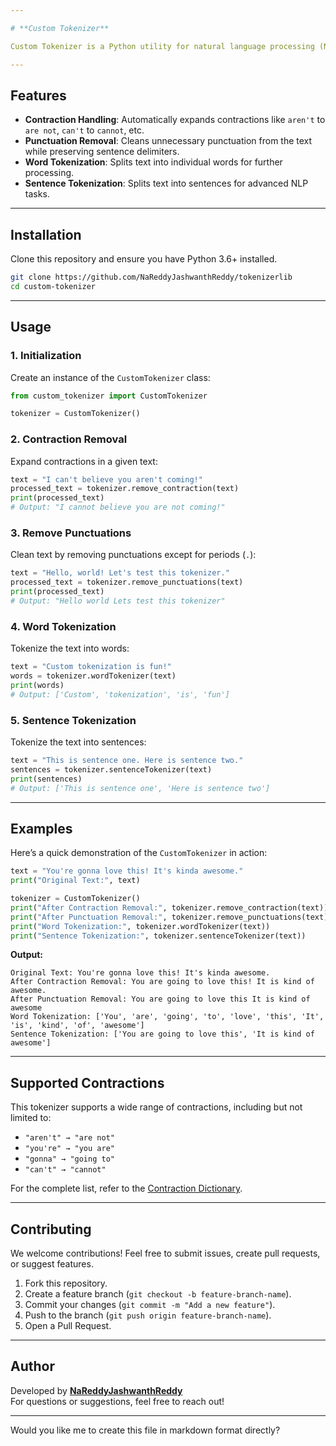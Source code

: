 ```yaml
---

# **Custom Tokenizer**

Custom Tokenizer is a Python utility for natural language processing (NLP) that provides efficient text preprocessing features such as contraction handling, punctuation removal, and text tokenization at word and sentence levels.

---
```


## **Features**
- **Contraction Handling**: Automatically expands contractions like `aren't` to `are not`, `can't` to `cannot`, etc.
- **Punctuation Removal**: Cleans unnecessary punctuation from the text while preserving sentence delimiters.
- **Word Tokenization**: Splits text into individual words for further processing.
- **Sentence Tokenization**: Splits text into sentences for advanced NLP tasks.

---

## **Installation**
Clone this repository and ensure you have Python 3.6+ installed. 

```bash
git clone https://github.com/NaReddyJashwanthReddy/tokenizerlib
cd custom-tokenizer
```

---

## **Usage**

### **1. Initialization**
Create an instance of the `CustomTokenizer` class:
```python
from custom_tokenizer import CustomTokenizer

tokenizer = CustomTokenizer()
```

### **2. Contraction Removal**
Expand contractions in a given text:
```python
text = "I can't believe you aren't coming!"
processed_text = tokenizer.remove_contraction(text)
print(processed_text)
# Output: "I cannot believe you are not coming!"
```

### **3. Remove Punctuations**
Clean text by removing punctuations except for periods (`.`):
```python
text = "Hello, world! Let's test this tokenizer."
processed_text = tokenizer.remove_punctuations(text)
print(processed_text)
# Output: "Hello world Lets test this tokenizer"
```

### **4. Word Tokenization**
Tokenize the text into words:
```python
text = "Custom tokenization is fun!"
words = tokenizer.wordTokenizer(text)
print(words)
# Output: ['Custom', 'tokenization', 'is', 'fun']
```

### **5. Sentence Tokenization**
Tokenize the text into sentences:
```python
text = "This is sentence one. Here is sentence two."
sentences = tokenizer.sentenceTokenizer(text)
print(sentences)
# Output: ['This is sentence one', 'Here is sentence two']
```

---

## **Examples**
Here’s a quick demonstration of the `CustomTokenizer` in action:
```python
text = "You're gonna love this! It's kinda awesome."
print("Original Text:", text)

tokenizer = CustomTokenizer()
print("After Contraction Removal:", tokenizer.remove_contraction(text))
print("After Punctuation Removal:", tokenizer.remove_punctuations(text))
print("Word Tokenization:", tokenizer.wordTokenizer(text))
print("Sentence Tokenization:", tokenizer.sentenceTokenizer(text))
```

**Output:**
```
Original Text: You're gonna love this! It's kinda awesome.
After Contraction Removal: You are going to love this! It is kind of awesome.
After Punctuation Removal: You are going to love this It is kind of awesome
Word Tokenization: ['You', 'are', 'going', 'to', 'love', 'this', 'It', 'is', 'kind', 'of', 'awesome']
Sentence Tokenization: ['You are going to love this', 'It is kind of awesome']
```

---

## **Supported Contractions**
This tokenizer supports a wide range of contractions, including but not limited to:
- `"aren't" → "are not"`
- `"you're" → "you are"`
- `"gonna" → "going to"`
- `"can't" → "cannot"`

For the complete list, refer to the [Contraction Dictionary](#).

---

## **Contributing**
We welcome contributions! Feel free to submit issues, create pull requests, or suggest features.

1. Fork this repository.
2. Create a feature branch (`git checkout -b feature-branch-name`).
3. Commit your changes (`git commit -m "Add a new feature"`).
4. Push to the branch (`git push origin feature-branch-name`).
5. Open a Pull Request.

---

## **Author**
Developed by **[NaReddyJashwanthReddy](https://github.com/NaReddyJashwanthReddy)**  
For questions or suggestions, feel free to reach out!

---

Would you like me to create this file in markdown format directly?
